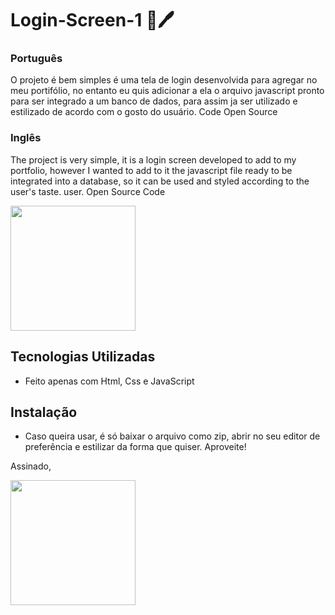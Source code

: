 # Login-Screen-1 🧾🖊

###  Português
O projeto é bem simples é uma tela de login desenvolvida para agregar no meu portifólio, no entanto eu quis adicionar a ela o arquivo javascript pronto para ser integrado a um banco de dados, para assim ja ser utilizado e estilizado de acordo com o gosto do usuário. Code Open Source

### Inglês
The project is very simple, it is a login screen developed to add to my portfolio, however I wanted to add to it the javascript file ready to be integrated into a database, so it can be used and styled according to the user's taste. user. Open Source Code

<img src="Self Assessment/IMG_0092.png" width="200" height="200"/>

## Tecnologias Utilizadas

- Feito apenas com Html, Css e JavaScript

## Instalação

- Caso queira usar, é só baixar o arquivo como zip, abrir no seu editor de preferência e estilizar da forma que quiser. Aproveite!

Assinado,

<img src="Self Assessment/IMG_0092.png" width="200" height="200"/>
